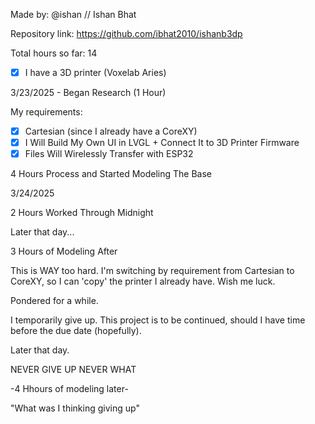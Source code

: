 Made by: @ishan // Ishan Bhat

Repository link: https://github.com/ibhat2010/ishanb3dp

Total hours so far: 14

- [x] I have a 3D printer (Voxelab Aries)

3/23/2025 - Began Research (1 Hour)

My requirements:

- [x] Cartesian (since I already have a CoreXY)
- [x] I Will Build My Own UI in LVGL + Connect It to 3D Printer Firmware
- [x] Files Will Wirelessly Transfer with ESP32

4 Hours Process and Started Modeling The Base

3/24/2025

2 Hours Worked Through Midnight

Later that day...

3 Hours of Modeling After

This is WAY too hard. I'm switching by requirement from Cartesian to CoreXY, so I can 'copy' the printer I already have. Wish me luck.

Pondered for a while.

I temporarily give up. This project is to be continued, should I have time before the due date (hopefully).

Later that day.

NEVER GIVE UP NEVER WHAT

-4 Hhours of modeling later-

"What was I thinking giving up"

